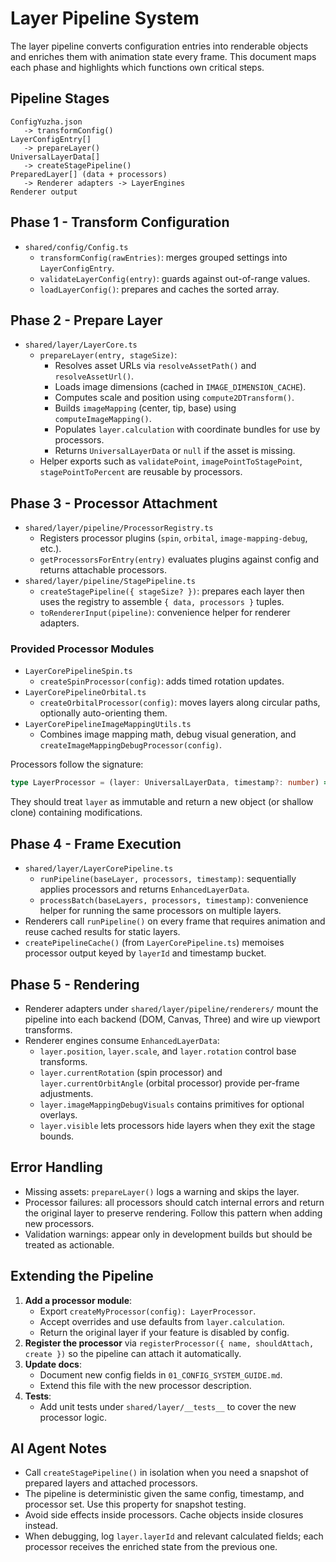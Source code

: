 # Layer Pipeline System

The layer pipeline converts configuration entries into renderable objects and enriches them with animation state every frame. This document maps each phase and highlights which functions own critical steps.

## Pipeline Stages

```
ConfigYuzha.json
   -> transformConfig()
LayerConfigEntry[]
   -> prepareLayer()
UniversalLayerData[]
   -> createStagePipeline()
PreparedLayer[] (data + processors)
   -> Renderer adapters -> LayerEngines
Renderer output
```

## Phase 1 - Transform Configuration

- `shared/config/Config.ts`
  - `transformConfig(rawEntries)`: merges grouped settings into `LayerConfigEntry`.
  - `validateLayerConfig(entry)`: guards against out-of-range values.
  - `loadLayerConfig()`: prepares and caches the sorted array.

## Phase 2 - Prepare Layer

- `shared/layer/LayerCore.ts`
  - `prepareLayer(entry, stageSize)`:
    - Resolves asset URLs via `resolveAssetPath()` and `resolveAssetUrl()`.
    - Loads image dimensions (cached in `IMAGE_DIMENSION_CACHE`).
    - Computes scale and position using `compute2DTransform()`.
    - Builds `imageMapping` (center, tip, base) using `computeImageMapping()`.
    - Populates `layer.calculation` with coordinate bundles for use by processors.
    - Returns `UniversalLayerData` or `null` if the asset is missing.
  - Helper exports such as `validatePoint`, `imagePointToStagePoint`, `stagePointToPercent` are reusable by processors.

## Phase 3 - Processor Attachment

- `shared/layer/pipeline/ProcessorRegistry.ts`
  - Registers processor plugins (`spin`, `orbital`, `image-mapping-debug`, etc.).
  - `getProcessorsForEntry(entry)` evaluates plugins against config and returns attachable processors.
- `shared/layer/pipeline/StagePipeline.ts`
  - `createStagePipeline({ stageSize? })`: prepares each layer then uses the registry to assemble `{ data, processors }` tuples.
  - `toRendererInput(pipeline)`: convenience helper for renderer adapters.

### Provided Processor Modules

- `LayerCorePipelineSpin.ts`
  - `createSpinProcessor(config)`: adds timed rotation updates.
- `LayerCorePipelineOrbital.ts`
  - `createOrbitalProcessor(config)`: moves layers along circular paths, optionally auto-orienting them.
- `LayerCorePipelineImageMappingUtils.ts`
  - Combines image mapping math, debug visual generation, and `createImageMappingDebugProcessor(config)`.

Processors follow the signature:

```ts
type LayerProcessor = (layer: UniversalLayerData, timestamp?: number) => EnhancedLayerData;
```

They should treat `layer` as immutable and return a new object (or shallow clone) containing modifications.

## Phase 4 - Frame Execution

- `shared/layer/LayerCorePipeline.ts`
  - `runPipeline(baseLayer, processors, timestamp)`: sequentially applies processors and returns `EnhancedLayerData`.
  - `processBatch(baseLayers, processors, timestamp)`: convenience helper for running the same processors on multiple layers.
- Renderers call `runPipeline()` on every frame that requires animation and reuse cached results for static layers.
- `createPipelineCache()` (from `LayerCorePipeline.ts`) memoises processor output keyed by `layerId` and timestamp bucket.

## Phase 5 - Rendering

- Renderer adapters under `shared/layer/pipeline/renderers/` mount the pipeline into each backend (DOM, Canvas, Three) and wire up viewport transforms.
- Renderer engines consume `EnhancedLayerData`:
  - `layer.position`, `layer.scale`, and `layer.rotation` control base transforms.
  - `layer.currentRotation` (spin processor) and `layer.currentOrbitAngle` (orbital processor) provide per-frame adjustments.
  - `layer.imageMappingDebugVisuals` contains primitives for optional overlays.
  - `layer.visible` lets processors hide layers when they exit the stage bounds.

## Error Handling

- Missing assets: `prepareLayer()` logs a warning and skips the layer.
- Processor failures: all processors should catch internal errors and return the original layer to preserve rendering. Follow this pattern when adding new processors.
- Validation warnings: appear only in development builds but should be treated as actionable.

## Extending the Pipeline

1. **Add a processor module**:
   - Export `createMyProcessor(config): LayerProcessor`.
   - Accept overrides and use defaults from `layer.calculation`.
   - Return the original layer if your feature is disabled by config.
2. **Register the processor** via `registerProcessor({ name, shouldAttach, create })` so the pipeline can attach it automatically.
3. **Update docs**:
   - Document new config fields in `01_CONFIG_SYSTEM_GUIDE.md`.
   - Extend this file with the new processor description.
4. **Tests**:
   - Add unit tests under `shared/layer/__tests__` to cover the new processor logic.

## AI Agent Notes

- Call `createStagePipeline()` in isolation when you need a snapshot of prepared layers and attached processors.
- The pipeline is deterministic given the same config, timestamp, and processor set. Use this property for snapshot testing.
- Avoid side effects inside processors. Cache objects inside closures instead.
- When debugging, log `layer.layerId` and relevant calculated fields; each processor receives the enriched state from the previous one.
